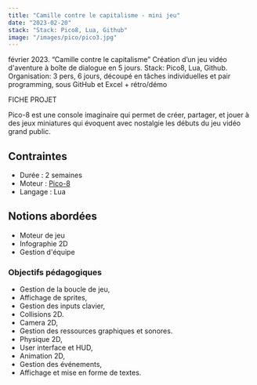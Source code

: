 ```yaml
---
title: "Camille contre le capitalisme - mini jeu"
date: "2023-02-20"
stack: "Stack: Pico8, Lua, Github"
image: "/images/pico/pico3.jpg"
---
```


février 2023. “Camille contre le capitalisme”
Création d’un jeu vidéo d'aventure à boîte de dialogue en 5 jours.
Stack: Pico8, Lua, Github.  
Organisation: 3 pers, 6 jours, découpé en tâches individuelles et pair programming, sous GitHub et Excel + rétro/démo

FICHE PROJET

Pico-8 est une console imaginaire qui permet de créer, partager, et jouer à des jeux miniatures qui évoquent avec nostalgie les débuts du jeu vidéo grand public.

## Contraintes
- Durée : 2 semaines
- Moteur : [Pico-8](https://www.lexaloffle.com/pico-8.php)
- Langage : Lua

## Notions abordées
- Moteur de jeu
- Infographie 2D
- Gestion d'équipe

### Objectifs pédagogiques
- Gestion de la boucle de jeu,
- Affichage de sprites,
- Gestion des inputs clavier,
- Collisions 2D.
- Camera 2D,
- Gestion des ressources graphiques et sonores.
- Physique 2D,
- User interface et HUD,
- Animation 2D,
- Gestion des événements,
- Affichage et mise en forme de textes.